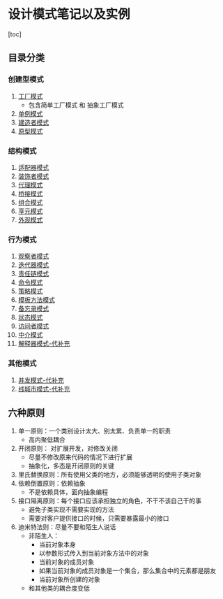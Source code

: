 # 设计模式笔记以及实例
[toc]

## 目录分类
### 创建型模式 
1. [工厂模式](./src/main/java/com/libra/design/patterns/factory)
    - 包含简单工厂模式 和 抽象工厂模式
2. [单例模式](./src/main/java/com/libra/design/patterns/singleton)    
3. [建造者模式](./src/main/java/com/libra/design/patterns/builder)
4. [原型模式](./src/main/java/com/libra/design/patterns/prototype)
### 结构模式
1. [适配器模式](./src/main/java/com/libra/design/patterns/adapter)
2. [装饰者模式](./src/main/java/com/libra/design/patterns/decorator)
3. [代理模式](./src/main/java/com/libra/design/patterns/proxy)
4. [桥接模式](./src/main/java/com/libra/design/patterns/bridge)
5. [组合模式](./src/main/java/com/libra/design/patterns/composite)
6. [享元模式](./src/main/java/com/libra/design/patterns/flyweight)
7. [外观模式](./src/main/java/com/libra/design/patterns/facade)
### 行为模式
1. [观察者模式](./src/main/java/com/libra/design/patterns/observer)
2. [迭代器模式](./src/main/java/com/libra/design/patterns/iterator)
3. [责任链模式](./src/main/java/com/libra/design/patterns/responsibility)
4. [命令模式](./src/main/java/com/libra/design/patterns/command)
5. [策略模式](./src/main/java/com/libra/design/patterns/strategy)
6. [模板方法模式](./src/main/java/com/libra/design/patterns/template)
7. [备忘录模式](./src/main/java/com/libra/design/patterns/memento)
8. [状态模式](./src/main/java/com/libra/design/patterns/state)
9. [访问者模式](./src/main/java/com/libra/design/patterns/visitor)
10. [中介模式](./src/main/java/com/libra/design/patterns/mediator)
11. [解释器模式-代补充](./src/main/java/com/libra/design/patterns/intepreter)
### 其他模式
1. [并发模式-代补充](./src/main/java/com/libra/design/patterns/待补充)
2. [线城市模式-代补充](./src/main/java/com/libra/design/patterns/待补充)


## 六种原则

1. 单一原则：一个类别设计太大、别太累、负责单一的职责
   - 高内聚低耦合
2. 开闭原则： 对扩展开发，对修改关闭
   - 尽量不修改原来代码的情况下进行扩展 
   - 抽象化，多态是开闭原则的关键
3. 里氏替换原则：所有使用父类的地方，必须能够透明的使用子类对象
4. 依赖倒置原则：依赖抽象
   - 不是依赖具体，面向抽象编程
5. 接口隔离原则：每个接口应该承担独立的角色，不干不该自己干的事
   - 避免子类实现不需要实现的方法
   - 需要对客户提供接口的时候，只需要暴露最小的接口
6. 迪米特法则：尽量不要和陌生人说话
   - 非陌生人：
      - 当前对象本身
      - 以参数形式传入到当前对象方法中的对象
      - 当前对象的成员对象
      - 如果当前对象的成员对象是一个集合，那么集合中的元素都是朋友
      - 当前对象所创建的对象
   - 和其他类的耦合度变低


